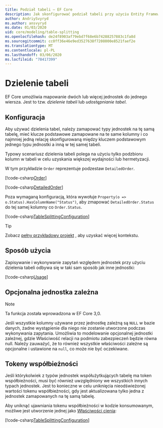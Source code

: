 ```yaml
---
title: Podział tabeli — EF Core
description: Jak skonfigurować podział tabeli przy użyciu Entity Framework Core
author: AndriySvyryd
ms.author: ansvyryd
ms.date: 01/03/2020
uid: core/modeling/table-splitting
ms.openlocfilehash: de24f8903af79ebd7f68e6b74288257883c1fa8d
ms.sourcegitcommit: cc0ff36e46e9ed3527638f7208000e8521faef2e
ms.translationtype: MT
ms.contentlocale: pl-PL
ms.lasthandoff: 03/06/2020
ms.locfileid: "78417399"
---
```

# <a name="table-splitting"></a>Dzielenie tabeli

EF Core umożliwia mapowanie dwóch lub więcej jednostek do jednego wiersza. Jest to tzw. _dzielenie tabeli_ lub _udostępnianie tabel_.

## <a name="configuration"></a>Konfiguracja

Aby używać dzielenia tabel, należy zamapować typy jednostek na tę samą tabelę, mieć klucze podstawowe zamapowane na te same kolumny i co najmniej jedną relację skonfigurowaną między kluczem podstawowym jednego typu jednostki a inną w tej samej tabeli.

Typowy scenariusz dzielenia tabeli polega na użyciu tylko podzbioru kolumn w tabeli w celu uzyskania większej wydajności lub hermetyzacji.

W tym przykładzie `Order` reprezentuje podzestaw `DetailedOrder`.

[!code-csharp[Order](../../../samples/core/Modeling/TableSplitting/Order.cs?name=Order)]

[!code-csharp[DetailedOrder](../../../samples/core/Modeling/TableSplitting/DetailedOrder.cs?name=DetailedOrder)]

Poza wymaganą konfiguracją, która wywołuje `Property(o => o.Status).HasColumnName("Status")`, aby zmapować `DetailedOrder.Status` do tej samej kolumny co `Order.Status`.

[!code-csharp[TableSplittingConfiguration](../../../samples/core/Modeling/TableSplitting/TableSplittingContext.cs?name=TableSplitting)]

> [!TIP]
> Zobacz [pełny przykładowy projekt](https://github.com/dotnet/EntityFramework.Docs/tree/master/samples/core/Modeling/TableSplitting) , aby uzyskać więcej kontekstu.

## <a name="usage"></a>Sposób użycia

Zapisywanie i wykonywanie zapytań względem jednostek przy użyciu dzielenia tabeli odbywa się w taki sam sposób jak inne jednostki:

[!code-csharp[Usage](../../../samples/core/Modeling/TableSplitting/Program.cs?name=Usage)]

## <a name="optional-dependent-entity"></a>Opcjonalna jednostka zależna

> [!NOTE]
> Ta funkcja została wprowadzona w EF Core 3,0.

Jeśli wszystkie kolumny używane przez jednostkę zależną są `NULL` w bazie danych, żadne wystąpienie dla niego nie zostanie utworzone podczas wykonywania zapytania. Umożliwia to modelowanie opcjonalnej jednostki zależnej, gdzie Właściwość relacji na podmiotu zabezpieczeń będzie równa null. Należy zauważyć, że to również wszystkie właściwości zależne są opcjonalne i ustawione na `null`, co może nie być oczekiwane.

## <a name="concurrency-tokens"></a>Tokeny współbieżności

Jeśli którykolwiek z typów jednostek współużytkujących tabelę ma token współbieżności, musi być również uwzględniony we wszystkich innych typach jednostek. Jest to konieczne w celu uniknięcia nieodświeżonej wartości tokenu współbieżności, gdy jest aktualizowana tylko jedna z jednostek zamapowanych na tę samą tabelę.

Aby uniknąć ujawniania tokenu współbieżności w kodzie konsumowanym, możliwe jest utworzenie jednej jako [Właściwości cienia](xref:core/modeling/shadow-properties):

[!code-csharp[TableSplittingConfiguration](../../../samples/core/Modeling/TableSplitting/TableSplittingContext.cs?name=ConcurrencyToken&highlight=2)]
